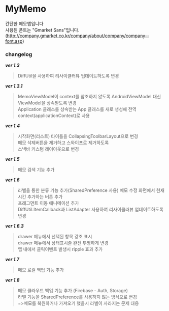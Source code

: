# MyMemo
간단한 메모앱입니다  
사용된 폰트는 "Gmarket Sans"입니다. (http://company.gmarket.co.kr/company/about/company/company--font.asp)
<br>

### changelog 
***ver 1.3***  
>DiffUtil을 사용하여 리사이클러뷰 업데이트하도록 변경

***ver 1.3.1***  
>MemoViewModel이 context를 참조하지 않도록 AndroidViewModel 대신 ViewModel을 상속받도록 변경  
>Application 클래스를 상속받는 App 클래스를 새로 생성해 전역 context(applicationContext)로 사용

***ver 1.4***  
>시작화면(리스트) 타이틀을 CollapsingToolbarLayout으로 변경  
>메모 삭제버튼을 제거하고 스와이프로 제거하도록  
>스낵바 커스텀 레이아웃으로 변경

***ver 1.5***
>메모 검색 기능 추가

***ver 1.6***
>라벨을 통한 분류 기능 추가(SharedPreference 사용)
>메모 수정 화면에서 현재 시간 추가하는 버튼 추가  
>프래그먼트 이동 애니메이션 추가  
>DiffUtil.ItemCallback과 ListAdapter 사용하여 리사이클러뷰 업데이트하도록 변경

***ver 1.6.3***
>drawer 메뉴에서 선택된 항목 강조 표시  
>drawer 메뉴에서 상태표시줄 완전 투명하게 변경  
>앱 내에서 클릭이벤트 발생시 ripple 효과 추가

***ver 1.7***
>메모 로컬 백업 기능 추가

***ver 1.8***
>메모 클라우드 백업 기능 추가 (Firebase - Auth, Storage)  
>라벨 기능을 SharedPreference를 사용하지 않는 방식으로 변경  
> =>메모를 복원하거나 가져오기 했을시 라벨이 사라지는 문제 대응
